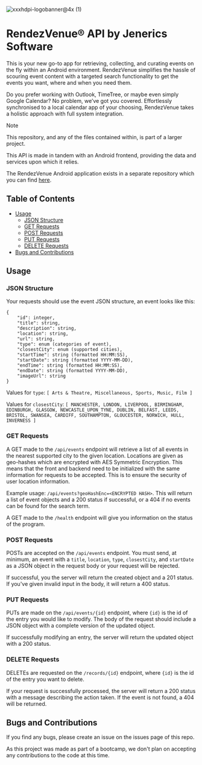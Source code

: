 ![xxxhdpi-logobanner@4x (1)](https://github.com/user-attachments/assets/b37adab3-b856-41fe-a1e5-6a421ade2742)

# RendezVenue® API by Jenerics Software
This is your new go-to app for retrieving, collecting, and curating events on the fly within an Android environment. RendezVenue simplifies the hassle of scouring event content with a targeted search functionality to get the events you want, where and when you need them.

Do you prefer working with Outlook, TimeTree, or maybe even simply Google Calendar? No problem, we’ve got you covered. Effortlessly synchronised to a local calendar app of your choosing, RendezVenue takes a holistic approach with full system integration.

> [!NOTE]  
> This repository, and any of the files contained within, is part of a larger project.
>
> This API is made in tandem with an Android frontend, providing the data and services upon which it relies.
> 
> The RendezVenue Android application exists in a separate repository which you can find [here](https://github.com/Jeneric-Java/RendezVenue-App-Android).

## Table of Contents
- [Usage](#Usage)
    - [JSON Structure](#JSON-Structure)
    - [GET Requests](#GET-Requests)
    - [POST Requests](#POST-Requests)
    - [PUT Requests](#PUT-Requests)
    - [DELETE Requests](#DELETE-Requests)
- [Bugs and Contributions](#Bugs-and-Contributions)


## Usage
### JSON Structure
Your requests should use the event JSON structure, an event looks like this:
```
{
    "id": integer,
    "title": string,
    "description": string,
    "location": string,
    "url": string,
    "type": enum (categories of event),
    "closestCity": enum (supported cities),
    "startTime": string (formatted HH:MM:SS),
    "startDate": string (formatted YYYY-MM-DD),
    "endTime": string (formatted HH:MM:SS),
    "endDate": string (formatted YYYY-MM-DD),
    "imageUrl": string
}
```
Values for `type`: `[ Arts & Theatre, Miscellaneous, Sports, Music, Film ]`

Values for `closestCity`: `[ MANCHESTER, LONDON, LIVERPOOL, BIRMINGHAM, EDINBURGH, GLASGOW, NEWCASTLE_UPON_TYNE, DUBLIN, BELFAST, LEEDS, BRISTOL, SWANSEA, CARDIFF, SOUTHAMPTON, GLOUCESTER, NORWICH, HULL, INVERNESS ]`

### GET Requests
A GET made to the `/api/events` endpoint will retrieve a list of all events in the nearest supported city to the given location.
Locations are given as geo-hashes which are encrypted with AES Symmetric Encryption. This means that the front and backend need to be initialized with the same information for requests to be accepted. This is to ensure the security of user location information.

Example usage: `/api/events?geoHashEnc=<ENCRYPTED HASH>`. This will return a list of event objects and a 200 status if successful, or a 404 if no events can be found for the search term.

A GET made to the `/health` endpoint will give you information on the status of the program.

### POST Requests

POSTs are accepted on the `/api/events` endpoint. You must send, at minimum, an event with a `title`, `location`, `type`, `closestCity`, and `startDate` as a JSON object in the request body or your request will be rejected.

If successful, you the server will return the created object and a 201 status. If you've given invalid input in the body, it will return a 400 status.

### PUT Requests

PUTs are made on the `/api/events/{id}` endpoint, where `{id}` is the id of the entry you would like to modify. The body of the request should include a JSON object with a complete version of the updated object.

If successfully modifying an entry, the server will return the updated object with a 200 status.

### DELETE Requests

DELETEs are requested on the `/records/{id}` endpoint, where `{id}` is the id of the entry you want to delete.

If your request is successfully processed, the server will return a 200 status with a message describing the action taken. If the event is not found, a 404 will be returned.


## Bugs and Contributions

If you find any bugs, please create an issue on the issues page of this repo.

As this project was made as part of a bootcamp, we don't plan on accepting any contributions to the code at this time.
